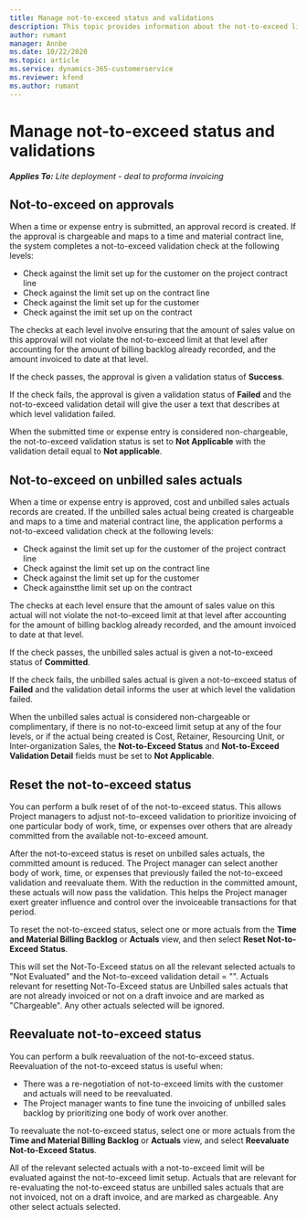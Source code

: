```yaml
---
title: Manage not-to-exceed status and validations 
description: This topic provides information about the not-to-exceed limit checks performed in Project Operations. 
author: rumant
manager: Annbe
ms.date: 10/22/2020
ms.topic: article
ms.service: dynamics-365-customerservice
ms.reviewer: kfend 
ms.author: rumant
---
```


# Manage not-to-exceed status and validations 

_**Applies To:** Lite deployment - deal to proforma invoicing_

## Not-to-exceed on approvals

When a time or expense entry is submitted, an approval record is created. If the approval is chargeable and maps to a time and material contract line, the system completes a not-to-exceed validation check at the following levels:

  - Check against the limit set up for the customer on the project contract line
  - Check against the limit set up on the contract line
  - Check against the limit set up for the customer
  - Check against the imit set up on the contract

The checks at each level involve ensuring that the amount of sales value on this approval will not violate the not-to-exceed limit at that level after accounting for the amount of billing backlog already recorded, and the amount invoiced to date at that level.

If the check passes, the approval is given a validation status of **Success**.

If the check fails, the approval is given a validation status of **Failed** and the not-to-exceed validation detail will give the user a text that describes at which level validation failed.

When the submitted time or expense entry is considered non-chargeable, the not-to-exceed validation status is set to **Not Applicable** with the validation detail equal to **Not applicable**.

## Not-to-exceed on unbilled sales actuals

When a time or expense entry is approved, cost and unbilled sales actuals records are created. If the unbilled sales actual being created is chargeable and maps to a time and material contract line, the application performs a not-to-exceed validation check at the following levels:

  - Check against the limit set up for the customer of the project contract line
  - Check against the limit set up on the contract line
  - Check against the limit set up for the customer
  - Check againstthe limit set up on the contract

The checks at each level ensure that the amount of sales value on this actual will not violate the not-to-exceed limit at that level after accounting for the amount of billing backlog already recorded, and the amount invoiced to date at that level.

If the check passes, the unbilled sales actual is given a not-to-exceed status of **Committed**.

If the check fails, the unbilled sales actual is given a not-to-exceed status of **Failed** and the validation detail informs the user at which level the validation failed.

When the unbilled sales actual is considered non-chargeable or complimentary, if there is no not-to-exceed limit setup at any of the four levels, or if the actual being created is Cost, Retainer, Resourcing Unit, or Inter-organization Sales, the **Not-to-Exceed Status** and **Not-to-Exceed Validation Detail** fields must be set to **Not Applicable**.

## Reset the not-to-exceed status

You can perform a bulk reset of of the not-to-exceed status. This allows Project managers to adjust not-to-exceed validation to prioritize invoicing of one particular body of work, time, or expenses over others that are already committed from the available not-to-exceed amount.

After the not-to-exceed status is reset on unbilled sales actuals, the committed amount is reduced. The Project manager can select another body of work, time, or expenses that previously failed the not-to-exceed validation and reevaluate them. With the reduction in the committed amount, these actuals will now pass the validation. This helps the Project manager exert greater influence and control over the invoiceable transactions for that period.

To reset the not-to-exceed status, select one or more actuals from the **Time and Material Billing Backlog** or **Actuals** view, and then select **Reset Not-to-Exceed Status**.

This will set the Not-To-Exceed status on all the relevant selected actuals to &quot;Not Evaluated&quot; and the Not-to-exceed validation detail = &quot;&quot;. Actuals relevant for resetting Not-To-Exceed status are Unbilled sales actuals that are not already invoiced or not on a draft invoice and are marked as &quot;Chargeable&quot;. Any other actuals selected will be ignored.

## Reevaluate not-to-exceed status

You can perform a bulk reevaluation of the not-to-exceed status. Reevaluation of the not-to-exceed status is useful when:

  - There was a re-negotiation of not-to-exceed limits with the customer and actuals will need to be reevaluated.
  - The Project manager wants to fine tune the invoicing of unbilled sales backlog by prioritizing one body of work over another.

To reevaluate the not-to-exceed status, select one or more actuals from the **Time and Material Billing Backlog** or **Actuals** view, and select **Reevaluate Not-to-Exceed Status**.

All of the relevant selected actuals with a not-to-exceed limit will be evaluated against the not-to-exceed limit setup. Actuals that are relevant for re-evaluating the not-to-exceed status are unbilled sales actuals that are not invoiced, not on a draft invoice, and are marked as chargeable. Any other select actuals selected.

